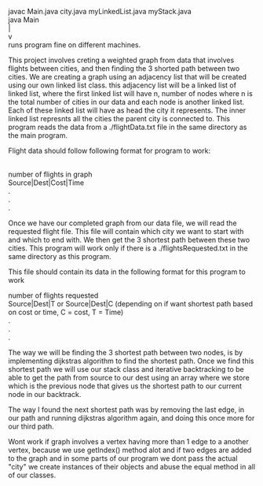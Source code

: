 javac Main.java city.java myLinkedList.java myStack.java <br />
java Main <br />
    |   <br />
    v   <br />
runs program fine on different machines. <br />

This project involves creting a weighted graph from data that involves flights between cities, and then finding the 3 shorted path between two cities. We are creating a graph using an adjacency list that will be created using our own linked list class. this adjacency list will be a linked list of linked list, where the first linked list will have n, number of nodes where n is the total number of cities in our data and each node is another linked list. Each of these linked list will have as head the city it represents. The inner linked list represnts all the cities the parent city is connected to. This program reads the data from a ./flightData.txt file in the same directory as the main program.<br />

Flight data should follow following format for program to work:<br /><br />

number of flights in graph <br />
Source|Dest|Cost|Time <br />
. <br />
. <br />
. <br />

Once we have our completed graph from our data file, we will read the requested flight file. This file will contain which city we want to start with and which to end with. We then get the 3 shortest path between these two cities. This program will work only if there is a ./flightsRequested.txt in the same directory as this program.<br />

 This file should contain its data in the following format for this program to work <br />

number of flights requested <br />
Source|Dest|T or Source|Dest|C (depending on if want shortest path based on cost or time, C = cost, T = Time) <br />
. <br />
. <br />
. <br />

The way we will be finding the 3 shortest path between two nodes, is by implementing dijkstras algorithm to find the shortest path. Once we find this shortest path we will use our stack class and iterative backtracking to be able to get the path from source to our dest using an array where we store which is the previous node that gives us the shortest path to our current node in our backtrack. <br />

The way I found the next shortest path was by removing the last edge, in our path and running dijkstras algorithm again, and doing this once more for our third path. <br />

Wont work if graph involves a vertex having more than 1 edge to a another vertex, because we use getIndex() method alot and if two edges are added to the graph and in some parts of our program we dont pass the actual "city" we create instances of their objects and abuse the equal method in all of our classes. <br />

